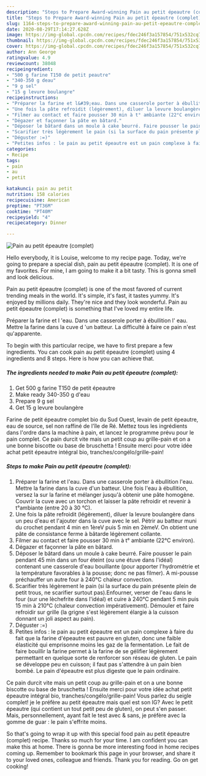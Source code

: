 ```yaml
---
description: "Steps to Prepare Award-winning Pain au petit épeautre (complet)"
title: "Steps to Prepare Award-winning Pain au petit épeautre (complet)"
slug: 1164-steps-to-prepare-award-winning-pain-au-petit-epeautre-complet
date: 2020-08-29T17:14:27.628Z
image: https://img-global.cpcdn.com/recipes/fdec246f3a157854/751x532cq70/pain-au-petit-epeautre-complet-photo-principale-de-la-recette.jpg
thumbnail: https://img-global.cpcdn.com/recipes/fdec246f3a157854/751x532cq70/pain-au-petit-epeautre-complet-photo-principale-de-la-recette.jpg
cover: https://img-global.cpcdn.com/recipes/fdec246f3a157854/751x532cq70/pain-au-petit-epeautre-complet-photo-principale-de-la-recette.jpg
author: Ann George
ratingvalue: 4.9
reviewcount: 38048
recipeingredient:
- "500 g farine T150 de petit peautre"
- "340-350 g deau"
- "9 g sel"
- "15 g levure boulangre"
recipeinstructions:
- "Préparer la farine et l&#39;eau. Dans une casserole porter à ébullition l&#39;eau. Mettre la farine dans la cuve d&#39;un batteur. Une fois l&#39;eau à ébullition, versez la sur la farine et mélanger jusqu&#39;à obtenir une pâte homogène. Couvrir la cuve avec un torchon et laisser la pâte refroidir et revenir à t°ambiante (entre 20 à 30 °C)."
- "Une fois la pâte refroidit (légèrement), diluer la levure boulangère dans un peu d&#39;eau et l&#39;ajouter dans la cuve avec le sel. Pétrir au batteur muni du crochet pendant 4 min en 1èreV puis 5 min en 2èmeV. On obtient une pâte de consistance ferme à bâtarde légèrement collante."
- "Filmer au contact et faire pousser 30 min à t° ambiante (22°C environ)."
- "Dégazer et façonner la pâte en bâtard."
- "Déposer le bâtard dans un moule à cake beurré. Faire pousser le pain pendant 45 min dans un four éteint (ou une étuve dans l&#39;idéal) contenant une casserole d&#39;eau bouillante (pour apporter l&#39;hydrométrie et la température favorables à la pousse; donc ne pas filmer). A mi-pousse préchauffer un autre four à 240°C chaleur convection."
- "Scarifier très légèrement le pain (si la surface du pain présente plein de petit trous, ne scarifier surtout pas).Enfourner, verser de l&#39;eau dans le four (sur une lèchefrite dans l&#39;idéal) et cuire à 240°C pendant 5 min puis 15 min à 210°C (chaleur convection impérativement). Démouler et faire refroidir sur grille (la grigne s&#39;est légèrement élargie à la cuisson donnant un joli aspect au pain)."
- "Déguster :=)"
- "Petites infos : le pain au petit épeautre est un pain complexe à faire du fait que la farine d&#39;épeautre est pauvre en gluten, donc une faible élasticité qui emprisonne moins les gaz de la fermentation. Le fait de faire bouillir la farine permet à la farine de se gélifier légèrement permettant en quelque sorte de renforcer son réseau de gluten. Le pain se développe peu en cuisson; il faut pas s&#39;attendre à un pain bien bombé. Le pain d&#39;épeautre est plus digeste que le pain ordinaire."
categories:
- Recipe
tags:
- pain
- au
- petit

katakunci: pain au petit 
nutrition: 158 calories
recipecuisine: American
preptime: "PT36M"
cooktime: "PT40M"
recipeyield: "4"
recipecategory: Dinner

---
```



![Pain au petit épeautre (complet)](https://img-global.cpcdn.com/recipes/fdec246f3a157854/751x532cq70/pain-au-petit-epeautre-complet-photo-principale-de-la-recette.jpg)

Hello everybody, it is Louise, welcome to my recipe page. Today, we're going to prepare a special dish, pain au petit épeautre (complet). It is one of my favorites. For mine, I am going to make it a bit tasty. This is gonna smell and look delicious.

Pain au petit épeautre (complet) is one of the most favored of current trending meals in the world. It's simple, it's fast, it tastes yummy. It's enjoyed by millions daily. They're nice and they look wonderful. Pain au petit épeautre (complet) is something that I've loved my entire life.

Préparer la farine et l &#39;eau. Dans une casserole porter à ébullition l&#39; eau. Mettre la farine dans la cuve d &#39;un batteur. La difficulté à faire ce pain n&#39;est qu&#39;apparente.


To begin with this particular recipe, we have to first prepare a few ingredients. You can cook pain au petit épeautre (complet) using 4 ingredients and 8 steps. Here is how you can achieve that.

<!--inarticleads1-->

##### The ingredients needed to make Pain au petit épeautre (complet):

1. Get 500 g farine T150 de petit épeautre
1. Make ready 340-350 g d&#39;eau
1. Prepare 9 g sel
1. Get 15 g levure boulangère


Farine de petit épeautre complet bio du Sud Ouest, levain de petit épeautre, eau de source, sel non raffiné de l&#39;île de Ré. Mettez tous les ingrédients dans l&#39;ordre dans la machine à pain, et lancez le programme prévu pour le pain complet. Ce pain durcit vite mais un petit coup au grille-pain et on a une bonne biscotte ou base de bruschetta ! Ensuite merci pour votre idée achat petit épeautre intégral bio, tranches/congélo/grille-pain! 

<!--inarticleads2-->

##### Steps to make Pain au petit épeautre (complet):

1. Préparer la farine et l&#39;eau. Dans une casserole porter à ébullition l&#39;eau. Mettre la farine dans la cuve d&#39;un batteur. Une fois l&#39;eau à ébullition, versez la sur la farine et mélanger jusqu&#39;à obtenir une pâte homogène. Couvrir la cuve avec un torchon et laisser la pâte refroidir et revenir à t°ambiante (entre 20 à 30 °C).
1. Une fois la pâte refroidit (légèrement), diluer la levure boulangère dans un peu d&#39;eau et l&#39;ajouter dans la cuve avec le sel. Pétrir au batteur muni du crochet pendant 4 min en 1èreV puis 5 min en 2èmeV. On obtient une pâte de consistance ferme à bâtarde légèrement collante.
1. Filmer au contact et faire pousser 30 min à t° ambiante (22°C environ).
1. Dégazer et façonner la pâte en bâtard.
1. Déposer le bâtard dans un moule à cake beurré. Faire pousser le pain pendant 45 min dans un four éteint (ou une étuve dans l&#39;idéal) contenant une casserole d&#39;eau bouillante (pour apporter l&#39;hydrométrie et la température favorables à la pousse; donc ne pas filmer). A mi-pousse préchauffer un autre four à 240°C chaleur convection.
1. Scarifier très légèrement le pain (si la surface du pain présente plein de petit trous, ne scarifier surtout pas).Enfourner, verser de l&#39;eau dans le four (sur une lèchefrite dans l&#39;idéal) et cuire à 240°C pendant 5 min puis 15 min à 210°C (chaleur convection impérativement). Démouler et faire refroidir sur grille (la grigne s&#39;est légèrement élargie à la cuisson donnant un joli aspect au pain).
1. Déguster :=)
1. Petites infos : le pain au petit épeautre est un pain complexe à faire du fait que la farine d&#39;épeautre est pauvre en gluten, donc une faible élasticité qui emprisonne moins les gaz de la fermentation. Le fait de faire bouillir la farine permet à la farine de se gélifier légèrement permettant en quelque sorte de renforcer son réseau de gluten. Le pain se développe peu en cuisson; il faut pas s&#39;attendre à un pain bien bombé. Le pain d&#39;épeautre est plus digeste que le pain ordinaire.


Ce pain durcit vite mais un petit coup au grille-pain et on a une bonne biscotte ou base de bruschetta ! Ensuite merci pour votre idée achat petit épeautre intégral bio, tranches/congélo/grille-pain! Vous parlez du seigle complet! je le préfère au petit épeautre mais quel est son IG? Avec le petit épeautre (qui contient un tout petit peu de gluten), on peut s&#39;en passer. Mais, personnellement, ayant fait le test avec &amp; sans, je préfère avec la gomme de guar : le pain s&#39;effrite moins. 

So that's going to wrap it up with this special food pain au petit épeautre (complet) recipe. Thanks so much for your time. I am confident you can make this at home. There is gonna be more interesting food in home recipes coming up. Remember to bookmark this page in your browser, and share it to your loved ones, colleague and friends. Thank you for reading. Go on get cooking!
